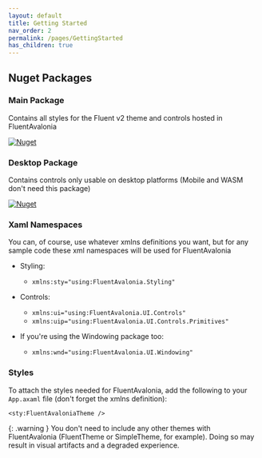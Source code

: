 ```yaml
---
layout: default
title: Getting Started
nav_order: 2
permalink: /pages/GettingStarted
has_children: true
---
```


## **Nuget Packages**

### Main Package
Contains all styles for the Fluent v2 theme and controls hosted in FluentAvalonia

[![Nuget](https://img.shields.io/nuget/v/FluentAvaloniaUI?color=%236A5ACD&label=FluentAvaloniaUI%20%28nuget%29)](https://www.nuget.org/packages/FluentAvaloniaUI/)

### Desktop Package
Contains controls only usable on desktop platforms (Mobile and WASM don't need this package)

[![Nuget](https://img.shields.io/nuget/v/FluentAvalonia.UI.Windowing?color=%236A5ACD&label=FluentAvalonia.UI.Windowing%20%28nuget%29)](https://www.nuget.org/packages/FluentAvalonia.UI.Windowing/)


### Xaml Namespaces
You can, of course, use whatever xmlns definitions you want, but for any sample code these xml namespaces will be used for FluentAvalonia

- Styling:
  - `xmlns:sty="using:FluentAvalonia.Styling"`

- Controls:
  - `xmlns:ui="using:FluentAvalonia.UI.Controls"`
  - `xmlns:uip="using:FluentAvalonia.UI.Controls.Primitives"`

- If you're using the Windowing package too:
  - `xmlns:wnd="using:FluentAvalonia.UI.Windowing"`

### Styles
To attach the styles needed for FluentAvalonia, add the following to your `App.axaml` file (don't forget the xmlns definition):

`<sty:FluentAvaloniaTheme />`

{: .warning }
You don't need to include any other themes with FluentAvalonia (FluentTheme or SimpleTheme, for example). Doing so may result in visual artifacts and a degraded experience.
